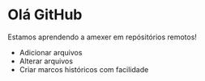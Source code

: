 # Olá GitHub

Estamos aprendendo a amexer em repósitórios remotos!

- Adicionar arquivos
- Alterar arquivos
- Criar marcos históricos com facilidade
